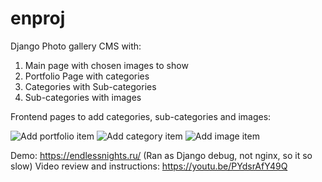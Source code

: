 # enproj
Django Photo gallery CMS with:
1. Main page with chosen images to show
2. Portfolio Page with categories
3. Categories with Sub-categories
4. Sub-categories with images

Frontend pages to add categories, sub-categories and images:

![Add portfolio item](https://github.com/endlessnights/enproj/blob/master/enproj/media/uploaded/add_portfolio_item.png?raw=true)
![Add category item](https://github.com/endlessnights/enproj/blob/master/enproj/media/uploaded/add_category_item_from_portfolio.png?raw=true)
![Add image item](https://github.com/endlessnights/enproj/blob/master/enproj/media/uploaded/add_image_item.png?raw=true)

Demo: https://endlessnights.ru/
(Ran as Django debug, not nginx, so it so slow)
Video review and instructions: https://youtu.be/PYdsrAfY49Q
